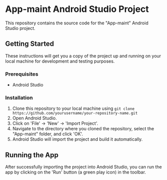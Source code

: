 # App-maint Android Studio Project

This repository contains the source code for the "App-maint" Android Studio project.

## Getting Started

These instructions will get you a copy of the project up and running on your local machine for development and testing purposes.

### Prerequisites

- Android Studio 

### Installation

1. Clone this repository to your local machine using `git clone https://github.com/yourusername/your-repository-name.git`
2. Open Android Studio.
3. Click on 'File' -> 'New' -> 'Import Project'.
4. Navigate to the directory where you cloned the repository, select the "App-maint" folder, and click 'OK'.
5. Android Studio will import the project and build it automatically.

## Running the App

After successfully importing the project into Android Studio, you can run the app by clicking on the 'Run' button (a green play icon) in the toolbar.
